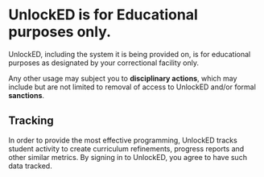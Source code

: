 # UnlockED is for Educational purposes only.
 
UnlockED, including the system it is being provided on, is for educational purposes as designated by your correctional facility only.

Any other usage may subject you to **disciplinary actions**, which may include but are not limited to removal of access to UnlockED and/or formal **sanctions**.

## Tracking

In order to provide the most effective programming, UnlockED tracks student activity to create curriculum refinements, progress reports and other similar metrics. By signing in to UnlockED, you agree to have such data tracked.